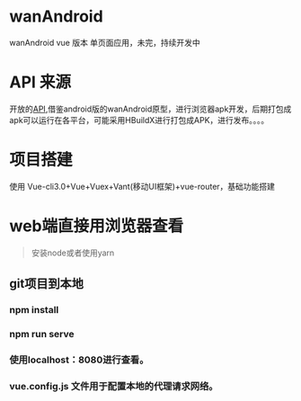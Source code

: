# wanAndroid
wanAndroid vue 版本 单页面应用，未完，持续开发中
# API 来源
开放的[API](http://www.wanandroid.com/blog/show/2),借鉴android版的wanAndroid原型，进行浏览器apk开发，后期打包成apk可以运行在各平台，可能采用HBuildX进行打包成APK，进行发布。。。。
# 项目搭建

使用 Vue-cli3.0+Vue+Vuex+Vant(移动UI框架)+vue-router，基础功能搭建
# web端直接用浏览器查看
> 安装node或者使用yarn
## git项目到本地
### npm install
### npm run serve
### 使用localhost：8080进行查看。

### vue.config.js 文件用于配置本地的代理请求网络。
